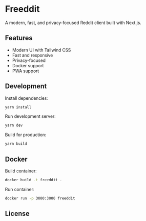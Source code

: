 # Freeddit

A modern, fast, and privacy-focused Reddit client built with Next.js.

## Features

- Modern UI with Tailwind CSS
- Fast and responsive
- Privacy-focused
- Docker support
- PWA support

## Development

Install dependencies:

```bash
yarn install
```

Run development server:

```bash
yarn dev
```

Build for production:

```bash
yarn build
```

## Docker

Build container:

```bash
docker build -t freeddit .
```

Run container:

```bash
docker run -p 3000:3000 freeddit
```

## License